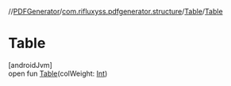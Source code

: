//[PDFGenerator](../../../index.md)/[com.rifluxyss.pdfgenerator.structure](../index.md)/[Table](index.md)/[Table](-table.md)

# Table

[androidJvm]\
open fun [Table](-table.md)(colWeight: [Int](https://kotlinlang.org/api/latest/jvm/stdlib/kotlin/-int/index.html))
